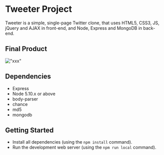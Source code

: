# Tweeter Project

Tweeter is a simple, single-page Twitter clone, that uses HTML5, CSS3, JS, jQuery and AJAX in front-end, and Node, Express and MongoDB in back-end.

## Final Product
!["xxx"](https://github.com/tahuana/xxx)


## Dependencies

- Express
- Node 5.10.x or above
- body-parser
- chance
- md5
- mongodb


## Getting Started

- Install all dependencies (using the `npm install` command).
- Run the development web server (using the `npm run local` command).